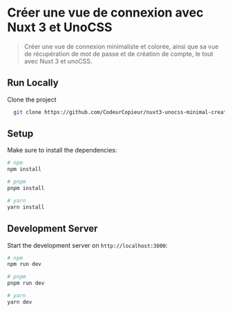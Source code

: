 #  Créer une vue de connexion avec Nuxt 3 et UnoCSS

> Créer une vue de connexion minimaliste et colorée, ainsi que sa vue de récupération de mot de passe et de création de compte, le tout avec Nuxt 3 et unoCSS.

## Run Locally

Clone the project

```bash
  git clone https://github.com/CodeurCopieur/nuxt3-unocss-minimal-create-a-login-view.git
```

## Setup

Make sure to install the dependencies:

```bash
# npm
npm install

# pnpm
pnpm install

# yarn
yarn install
```

## Development Server

Start the development server on `http://localhost:3000`:

```bash
# npm
npm run dev

# pnpm
pnpm run dev

# yarn
yarn dev
```